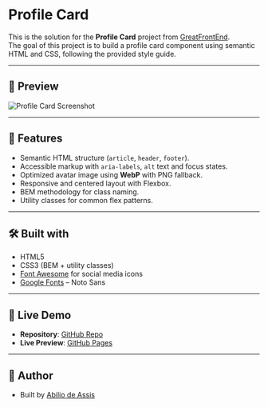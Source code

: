# Profile Card

This is the solution for the **Profile Card** project from [GreatFrontEnd](https://www.greatfrontend.com/projects).  
The goal of this project is to build a profile card component using semantic HTML and CSS, following the provided style guide.

---

## 📸 Preview

![Profile Card Screenshot](./screenshot.png)

---

## 📌 Features

- Semantic HTML structure (`article`, `header`, `footer`).
- Accessible markup with `aria-labels`, `alt` text and focus states.
- Optimized avatar image using **WebP** with PNG fallback.
- Responsive and centered layout with Flexbox.
- BEM methodology for class naming.
- Utility classes for common flex patterns.

---

## 🛠️ Built with

- HTML5
- CSS3 (BEM + utility classes)
- [Font Awesome](https://fontawesome.com/) for social media icons
- [Google Fonts](https://fonts.google.com/) – Noto Sans

---

## 🚀 Live Demo

- **Repository**: [GitHub Repo](https://github.com/abilioassis/gfe-profile-card)
- **Live Preview**: [GitHub Pages](https://abilioassis.github.io/gfe-profile-card/)

---

## 👤 Author

- Built by [Abilio de Assis](https://www.greatfrontend.com/projects/u/abiliodeassis)
